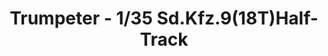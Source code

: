 ---
layout: product
title: "Trumpeter - 1/35 Sd.Kfz.9(18T)Half-Track"
price: "3400" 
desc: "N/A"
img_path: "/assets/img/TRU07275.jpg"
brand: "N/A"
available: false
special_offer: false
new: false
soon: false
cat: "010000"
subcat: "013400"
subsubcat: "0N/A"
sifra: "TRU07275"
---